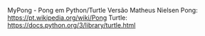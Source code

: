 MyPong - Pong em Python/Turtle 
Versão Matheus Nielsen
Pong: https://pt.wikipedia.org/wiki/Pong
Turtle: https://docs.python.org/3/library/turtle.html
